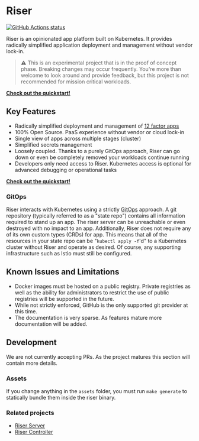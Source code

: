 # Riser

<p align="left">
    <a href="https://github.com/riser-platform/riser"><img alt="GitHub Actions status" src="https://github.com/riser-platform/riser/workflows/Main/badge.svg"></a>
</p>

Riser is an opinionated app platform built on Kubernetes. It provides radically simplified application deployment and management without vendor lock-in.

> :warning: This is an experimental project that is in the proof of concept phase. Breaking changes may occur frequently. You're more than welcome to look around and provide feedback, but this project is not recommended for mission critical workloads.

**[Check out the quickstart!](quickstart.md)**

## Key Features

- Radically simplified deployment and management of [12 factor apps](https://12factor.net/)
- 100% Open Source. PaaS experience without vendor or cloud lock-in
- Single view of apps across multiple stages (cluster)
- Simplified secrets management
- Loosely coupled. Thanks to a purely GitOps approach, Riser can go down or even be completely removed your workloads continue running
- Developers only need access to Riser. Kubernetes access is optional for advanced debugging or operational tasks

**[Check out the quickstart!](quickstart.md)**

### GitOps

Riser interacts with Kubernetes using a strictly [GitOps](https://thenewstack.io/what-is-gitops-and-why-it-might-be-the-next-big-thing-for-devops/) approach. A git repository (typically referred to as a "state repo") contains all information required to stand up an app. The riser server can be unreachable or even destroyed with no impact to an app. Additionally, Riser does not require any of its own custom types (CRDs) for app. This means that all of the resources in your state repo can be "`kubectl apply -f`'d" to a Kubernetes cluster without Riser and operate as desired. Of course, any supporting infrastructure such as Istio must still be configured.

## Known Issues and Limitations

- Docker images must be hosted on a public registry. Private registries as well as the ability for administrators to restrict the use of public registries will be supported in the future.
- While not strictly enforced, GitHub is the only supported git provider at this time.
- The documentation is very sparse. As features mature more documentation will be added.

## Development

We are not currently accepting PRs. As the project matures this section will contain more details.

### Assets

If you change anything in the `assets` folder, you must run `make generate` to statically bundle them inside the riser binary.

### Related projects

- [Riser Server](https://github.com/riser-platform/riser-server)
- [Riser Controller](https://github.com/riser-platform/riser-controller)
